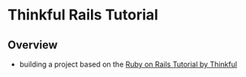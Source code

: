# Thinkful Rails Tutorial

## Overview
* building a project based on the [Ruby on Rails Tutorial by Thinkful](https://www.thinkful.com/learn/ruby-on-rails-tutorial/)
